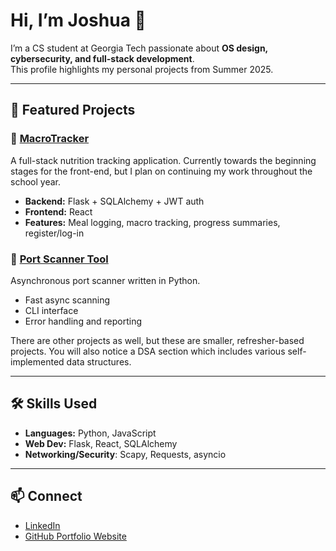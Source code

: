 # Hi, I’m Joshua 👋

I’m a CS student at Georgia Tech passionate about **OS design, cybersecurity, and full-stack development**.  
This profile highlights my personal projects from Summer 2025.

---

## 🚀 Featured Projects

### 🍎 [MacroTracker](https://github.com/jsampson07/Summer2025-Portfolio/tree/main/MacroTracker)
A full-stack nutrition tracking application. Currently towards the beginning stages for the front-end, but I plan on continuing my work throughout the school year. 
- **Backend:** Flask + SQLAlchemy + JWT auth  
- **Frontend:** React
- **Features:** Meal logging, macro tracking, progress summaries, register/log-in

### 🔎 [Port Scanner Tool](https://github.com/jsampson07/Summer2025-Portfolio/tree/main/port-scanner-tool)
Asynchronous port scanner written in Python.  
- Fast async scanning  
- CLI interface  
- Error handling and reporting

There are other projects as well, but these are smaller, refresher-based projects. You will also notice a DSA section which includes various self-implemented data structures.

---

## 🛠️ Skills Used
- **Languages:** Python, JavaScript
- **Web Dev:** Flask, React, SQLAlchemy
- **Networking/Security**: Scapy, Requests, asyncio

---

## 📫 Connect
- [LinkedIn](https://www.linkedin.com/in/joshua-sampson)  
- [GitHub Portfolio Website](https://github.com/jsampson07/Summer2025-Portfolio)
